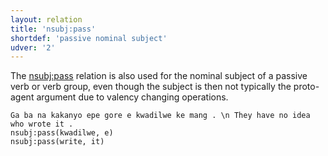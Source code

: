 ```yaml
---
layout: relation
title: 'nsubj:pass'
shortdef: 'passive nominal subject'
udver: '2'
---
```


The [nsubj:pass]() relation is also used for the nominal subject of a passive verb or verb group, even though the subject is then not typically the proto-agent argument due to valency changing operations.

~~~ sdparse
Ga ba na kakanyo epe gore e kwadilwe ke mang . \n They have no idea who wrote it .
nsubj:pass(kwadilwe, e)
nsubj:pass(write, it)
~~~

<!-- Interlanguage links updated Po 11. listopadu 2024, 20:11:10 CET -->
